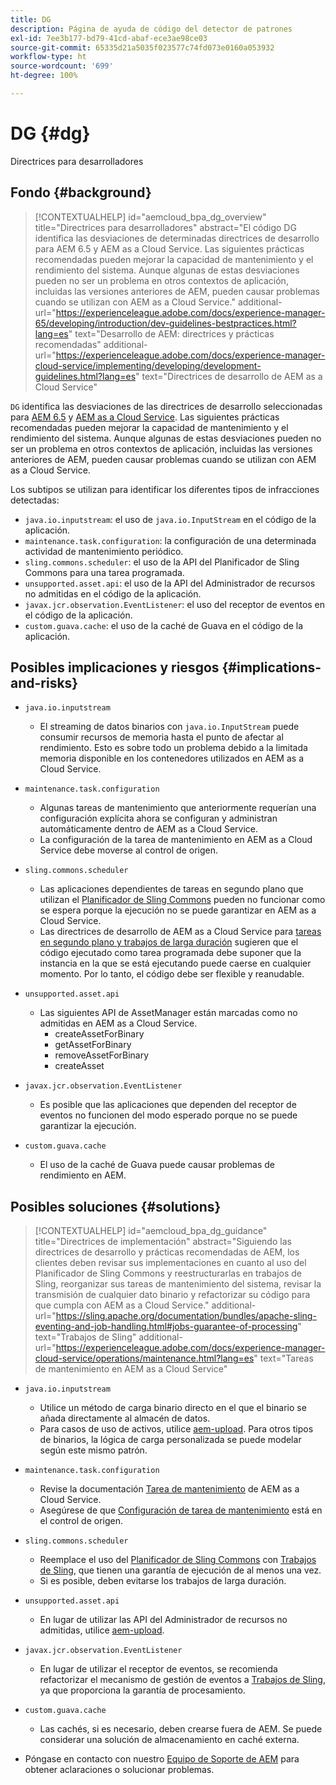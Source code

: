 ```yaml
---
title: DG
description: Página de ayuda de código del detector de patrones
exl-id: 7ee3b177-bd79-41cd-abaf-ece3ae98ce03
source-git-commit: 65335d21a5035f023577c74fd073e0160a053932
workflow-type: ht
source-wordcount: '699'
ht-degree: 100%

---
```


# DG {#dg}

Directrices para desarrolladores

## Fondo {#background}

>[!CONTEXTUALHELP]
>id="aemcloud_bpa_dg_overview"
>title="Directrices para desarrolladores"
>abstract="El código DG identifica las desviaciones de determinadas directrices de desarrollo para AEM 6.5 y AEM as a Cloud Service. Las siguientes prácticas recomendadas pueden mejorar la capacidad de mantenimiento y el rendimiento del sistema. Aunque algunas de estas desviaciones pueden no ser un problema en otros contextos de aplicación, incluidas las versiones anteriores de AEM, pueden causar problemas cuando se utilizan con AEM as a Cloud Service."
>additional-url="https://experienceleague.adobe.com/docs/experience-manager-65/developing/introduction/dev-guidelines-bestpractices.html?lang=es" text="Desarrollo de AEM: directrices y prácticas recomendadas"
>additional-url="https://experienceleague.adobe.com/docs/experience-manager-cloud-service/implementing/developing/development-guidelines.html?lang=es" text="Directrices de desarrollo de AEM as a Cloud Service"


`DG` identifica las desviaciones de las directrices de desarrollo seleccionadas para [AEM 6.5](https://experienceleague.adobe.com/docs/experience-manager-65/developing/introduction/dev-guidelines-bestpractices.html?lang=es) y [AEM as a Cloud Service](https://experienceleague.adobe.com/docs/experience-manager-cloud-service/implementing/developing/development-guidelines.html?lang=es). Las siguientes prácticas recomendadas pueden mejorar la capacidad de mantenimiento y el rendimiento del sistema. Aunque algunas de estas desviaciones pueden no ser un problema en otros contextos de aplicación, incluidas las versiones anteriores de AEM, pueden causar problemas cuando se utilizan con AEM as a Cloud Service.

Los subtipos se utilizan para identificar los diferentes tipos de infracciones detectadas:

* `java.io.inputstream`: el uso de `java.io.InputStream` en el código de la aplicación.
* `maintenance.task.configuration`: la configuración de una determinada actividad de mantenimiento periódico.
* `sling.commons.scheduler`: el uso de la API del Planificador de Sling Commons para una tarea programada.
* `unsupported.asset.api`: el uso de la API del Administrador de recursos no admitidas en el código de la aplicación.
* `javax.jcr.observation.EventListener`: el uso del receptor de eventos en el código de la aplicación.
* `custom.guava.cache`: el uso de la caché de Guava en el código de la aplicación.

## Posibles implicaciones y riesgos {#implications-and-risks}

* `java.io.inputstream`
   * El streaming de datos binarios con `java.io.InputStream` puede consumir recursos de memoria hasta el punto de afectar al rendimiento. Esto es sobre todo un problema debido a la limitada memoria disponible en los contenedores utilizados en AEM as a Cloud Service.

* `maintenance.task.configuration`
   * Algunas tareas de mantenimiento que anteriormente requerían una configuración explícita ahora se configuran y administran automáticamente dentro de AEM as a Cloud Service.
   * La configuración de la tarea de mantenimiento en AEM as a Cloud Service debe moverse al control de origen.

* `sling.commons.scheduler`
   * Las aplicaciones dependientes de tareas en segundo plano que utilizan el [Planificador de Sling Commons](https://sling.apache.org/documentation/bundles/scheduler-service-commons-scheduler.html) pueden no funcionar como se espera porque la ejecución no se puede garantizar en AEM as a Cloud Service.
   * Las directrices de desarrollo de AEM as a Cloud Service para [tareas en segundo plano y trabajos de larga duración](https://experienceleague.adobe.com/docs/experience-manager-cloud-service/implementing/developing/development-guidelines.html?lang=es#background-tasks-and-long-running-jobs) sugieren que el código ejecutado como tarea programada debe suponer que la instancia en la que se está ejecutando puede caerse en cualquier momento. Por lo tanto, el código debe ser flexible y reanudable.

* `unsupported.asset.api`
   * Las siguientes API de AssetManager están marcadas como no admitidas en AEM as a Cloud Service.
      * createAssetForBinary
      * getAssetForBinary
      * removeAssetForBinary
      * createAsset

* `javax.jcr.observation.EventListener`
   * Es posible que las aplicaciones que dependen del receptor de eventos no funcionen del modo esperado porque no se puede garantizar la ejecución.

* `custom.guava.cache`
   * El uso de la caché de Guava puede causar problemas de rendimiento en AEM.


## Posibles soluciones {#solutions}

>[!CONTEXTUALHELP]
>id="aemcloud_bpa_dg_guidance"
>title="Directrices de implementación"
>abstract="Siguiendo las directrices de desarrollo y prácticas recomendadas de AEM, los clientes deben revisar sus implementaciones en cuanto al uso del Planificador de Sling Commons y reestructurarlas en trabajos de Sling, reorganizar sus tareas de mantenimiento del sistema, revisar la transmisión de cualquier dato binario y refactorizar su código para que cumpla con AEM as a Cloud Service."
>additional-url="https://sling.apache.org/documentation/bundles/apache-sling-eventing-and-job-handling.html#jobs-guarantee-of-processing" text="Trabajos de Sling"
>additional-url="https://experienceleague.adobe.com/docs/experience-manager-cloud-service/operations/maintenance.html?lang=es" text="Tareas de mantenimiento en AEM as a Cloud Service"

* `java.io.inputstream`
   * Utilice un método de carga binario directo en el que el binario se añada directamente al almacén de datos.
   * Para casos de uso de activos, utilice [aem-upload](https://github.com/adobe/aem-upload). Para otros tipos de binarios, la lógica de carga personalizada se puede modelar según este mismo patrón.

* `maintenance.task.configuration`
   * Revise la documentación [Tarea de mantenimiento](https://experienceleague.adobe.com/docs/experience-manager-cloud-service/operations/maintenance.html?lang=es) de AEM as a Cloud Service.
   * Asegúrese de que [Configuración de tarea de mantenimiento](https://experienceleague.adobe.com/docs/experience-manager-cloud-service/implementing/deploying/overview.html?lang=es#maintenance-tasks-configuration-in-source-control) está en el control de origen.

* `sling.commons.scheduler`
   * Reemplace el uso del [Planificador de Sling Commons](https://sling.apache.org/documentation/bundles/scheduler-service-commons-scheduler.html) con [Trabajos de Sling](https://sling.apache.org/documentation/bundles/apache-sling-eventing-and-job-handling.html#jobs-guarantee-of-processing), que tienen una garantía de ejecución de al menos una vez.
   * Si es posible, deben evitarse los trabajos de larga duración.

* `unsupported.asset.api`
   * En lugar de utilizar las API del Administrador de recursos no admitidas, utilice [aem-upload](https://github.com/adobe/aem-upload).

* `javax.jcr.observation.EventListener`
   * En lugar de utilizar el receptor de eventos, se recomienda refactorizar el mecanismo de gestión de eventos a [Trabajos de Sling](https://sling.apache.org/documentation/bundles/apache-sling-eventing-and-job-handling.html#jobs-guarantee-of-processing), ya que proporciona la garantía de procesamiento.

* `custom.guava.cache`
   * Las cachés, si es necesario, deben crearse fuera de AEM. Se puede considerar una solución de almacenamiento en caché externa.
* Póngase en contacto con nuestro [Equipo de Soporte de AEM](https://helpx.adobe.com/es/enterprise/using/support-for-experience-cloud.html) para obtener aclaraciones o solucionar problemas.
